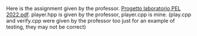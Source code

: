 Here is the assignment given by the professor.
[Progetto laboratorio PEL 2022.pdf](https://github.com/nicopiri/Checkers/files/12672484/Progetto.laboratorio.PEL.2022.pdf).
player.hpp is given by the professor, player.cpp is mine.
(play.cpp and verify.cpp were given by the professor too just for an example of testing, they may not be correct)
